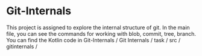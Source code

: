 # Git-Internals
This project is assigned to explore the internal structure of git. In the main file, you can see the commands for working with blob, commit, tree, branch.
You can find the Kotlin code in Git-Internals / Git Internals / task / src / gitinternals /

